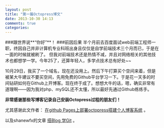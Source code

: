 ```yaml
---
layout: post
title: "第一篇Octopress博文"
date: 2013-10-30 14:13
comments: true
categories: 
---
```


###跟世界说**“你好”**！
###前因后果
半个月前去百度面试web前端工程师一职，终因自己并非计算机专业科班出身且仅仅是自学前端技术三个月而已，于是在一面的时候就被刷了。
但我对前端技术还是热情不减，并且对网络相关的其他技术也都想学一学。今年25了，还算年轻人，多学点技术总有好处~~

10月29日，我买了一个域名，现在还没用上。然后下午打算买个空间来着，但是被某大牛建议不要买空间，先用免费的Github平台学习一下。于是花一天多的时间钻研如何在Github上开博客。现在终于成了。想想大牛的话，嗯，确实非常有道理啊——因为我对php、mySQL还不太懂，所以最好先通过Github练练手。

**非常感谢那些写博客记录自己安装Octopress过程的朋友们！**

尤其感谢此文作者： [在github Pages上部署octopress搭建个人博客系统](http://caiqinghua.com/blog/2013/08/26/deploy-octopress-to-github-pages/) 。

以及shanewfx的文章 [搭Blog 学Git](http://shanewfx.github.io/blog/2012/02/16/bulid-blog-by-octopress/) 。